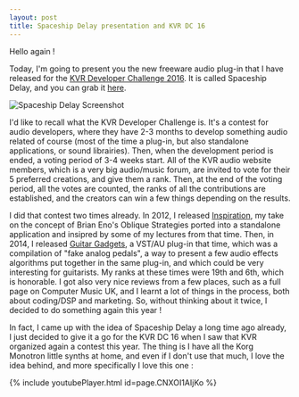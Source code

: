 ```yaml
---
layout: post
title: Spaceship Delay presentation and KVR DC 16
---
```


Hello again !

Today, I'm going to present you the new freeware audio plug-in that I have released for the [KVR Developer Challenge 2016](http://www.kvraudio.com/kvr-developer-challenge/2016/). It is called Spaceship Delay, and you can grab it [here](https://www.kvraudio.com/kvr-developer-challenge/2016/#dc16-12755).

![Spaceship Delay Screenshot](http://static.kvraudio.com/i/b/screenshot-4.png)

I'd like to recall what the KVR Developer Challenge is. It's a contest for audio developers, where they have 2-3 months to develop something audio related of course (most of the time a plug-in, but also standalone applications, or sound librairies). Then, when the development period is ended, a voting period of 3-4 weeks start. All of the KVR audio website members, which is a very big audio/music forum, are invited to vote for their 5 preferred creations, and give them a rank. Then, at the end of the voting period, all the votes are counted, the ranks of all the contributions are established, and the creators can win a few things depending on the results.

I did that contest two times already. In 2012, I released [Inspiration](http://www.kvraudio.com/product/inspiration-by-musical-entropy/details), my take on the concept of Brian Eno's Oblique Strategies ported into a standalone application and insipred by some of my lectures from that time. Then, in 2014, I released [Guitar Gadgets](http://www.kvraudio.com/product/guitar-gadgets-by-musical-entropy/details), a VST/AU plug-in that time, which was a compilation of "fake analog pedals", a way to present a few audio effects algorithms put together in the same plug-in, and which could be very interesting for guitarists. My ranks at these times were 19th and 6th, which is honorable. I got also very nice reviews from a few places, such as a full page on Computer Music UK, and I learnt a lot of things in the process, both about coding/DSP and marketing. So, without thinking about it twice, I decided to do something again this year !

In fact, I came up with the idea of Spaceship Delay a long time ago already, I just decided to give it a go for the KVR DC 16 when I saw that KVR organized again a contest this year. The thing is I have all the Korg Monotron little synths at home, and even if I don't use that much, I love the idea behind, and more specifically I love this one :

{% include youtubePlayer.html id=page.CNXOI1AIjKo %}